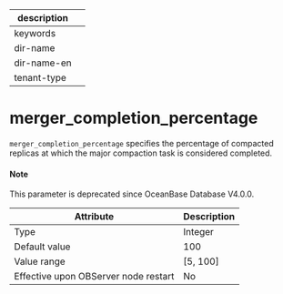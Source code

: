 |description||
|---|---|
|keywords||
|dir-name||
|dir-name-en||
|tenant-type||

merger_completion_percentage
=================================================

`merger_completion_percentage` specifies the percentage of compacted replicas at which the major compaction task is considered completed.

<main id="notice" type='explain'>
  <h4>Note</h4>
  <p>This parameter is deprecated since OceanBase Database V4.0.0. </p>
</main>

| **Attribute** | **Description** |
|------------------|------------|
| Type | Integer |
| Default value | 100 |
| Value range | \[5, 100\] |
| Effective upon OBServer node restart | No |



